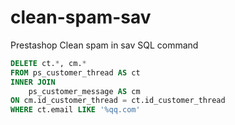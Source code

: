 # clean-spam-sav
Prestashop Clean spam in sav 
SQL command
```sql
DELETE ct.*, cm.*
FROM ps_customer_thread AS ct
INNER JOIN
	ps_customer_message AS cm
ON cm.id_customer_thread = ct.id_customer_thread
WHERE ct.email LIKE '%qq.com'
```
